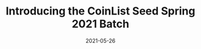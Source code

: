---
title: 'Introducing the CoinList Seed Spring 2021 Batch'
describe: Despite recent volatility in the crypto markets, appetite for early stage crypto and blockchain startups is not slowing down in 2021.
layout: front
image: seed_spring_2021_blog@2x-1.png
date: 2021-05-26
newsdate: May 26, 2021
rsvpUrl: https://blog.coinlist.co/introducing-the-coinlist-seed-spring-2021-batch/amp/?__twitter_impression=true
newsType: top
tag: node
---